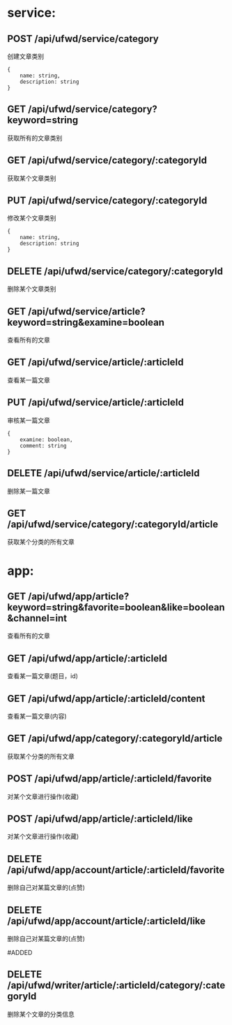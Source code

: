 service:
===========================

## POST /api/ufwd/service/category
创建文章类别
```
{
    name: string,
    description: string
}
```

## GET /api/ufwd/service/category?keyword=string
获取所有的文章类别

## GET /api/ufwd/service/category/:categoryId
获取某个文章类别

## PUT /api/ufwd/service/category/:categoryId
修改某个文章类别
```
{
    name: string,
    description: string
}
```

## DELETE /api/ufwd/service/category/:categoryId
删除某个文章类别



## GET /api/ufwd/service/article?keyword=string&examine=boolean
查看所有的文章

## GET /api/ufwd/service/article/:articleId
查看某一篇文章

## PUT /api/ufwd/service/article/:articleId
审核某一篇文章
```
{
    examine: boolean,
    comment: string
}
```

## DELETE /api/ufwd/service/article/:articleId
删除某一篇文章

## GET /api/ufwd/service/category/:categoryId/article
获取某个分类的所有文章

app:
======================================

## GET /api/ufwd/app/article?keyword=string&favorite=boolean&like=boolean&channel=int
查看所有的文章

## GET /api/ufwd/app/article/:articleId
查看某一篇文章(题目，id)

## GET /api/ufwd/app/article/:articleId/content
查看某一篇文章(内容)

## GET /api/ufwd/app/category/:categoryId/article
获取某个分类的所有文章

## POST /api/ufwd/app/article/:articleId/favorite
对某个文章进行操作(收藏)

## POST /api/ufwd/app/article/:articleId/like
对某个文章进行操作(收藏)

## DELETE /api/ufwd/app/account/article/:articleId/favorite
删除自己对某篇文章的(点赞)

## DELETE /api/ufwd/app/account/article/:articleId/like
删除自己对某篇文章的(点赞)

#ADDED

## DELETE /api/ufwd/writer/article/:articleId/category/:categoryId
删除某个文章的分类信息